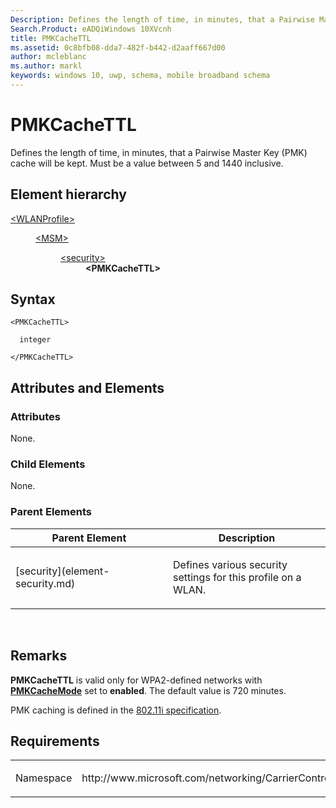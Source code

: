 ```yaml
---
Description: Defines the length of time, in minutes, that a Pairwise Master Key (PMK) cache will be kept.
Search.Product: eADQiWindows 10XVcnh
title: PMKCacheTTL
ms.assetid: 0c8bfb08-dda7-482f-b442-d2aaff667d00
author: mcleblanc
ms.author: markl
keywords: windows 10, uwp, schema, mobile broadband schema
---
```


# PMKCacheTTL


Defines the length of time, in minutes, that a Pairwise Master Key (PMK) cache will be kept. Must be a value between 5 and 1440 inclusive.

## Element hierarchy

<dl>
<dt><a href="element-wlanprofile.md">&lt;WLANProfile&gt;</a></dt>
<dd>
<dl>
<dt><a href="element-msm.md">&lt;MSM&gt;</a></dt>
<dd>
<dl>
<dt><a href="element-security.md">&lt;security&gt;</a></dt>
<dd><b>&lt;PMKCacheTTL&gt;</b></dd>
</dl>
</dd>
</dl>
</dd>
</dl>

## Syntax

``` syntax
<PMKCacheTTL>

  integer

</PMKCacheTTL>
```

## Attributes and Elements


### Attributes

None.

### Child Elements

None.

### Parent Elements

<table>
<colgroup>
<col width="50%" />
<col width="50%" />
</colgroup>
<thead>
<tr class="header">
<th>Parent Element</th>
<th>Description</th>
</tr>
</thead>
<tbody>
<tr class="odd">
<td>[security](element-security.md)</td>
<td><p>Defines various security settings for this profile on a WLAN.</p></td>
</tr>
</tbody>
</table>

 

## Remarks

**PMKCacheTTL** is valid only for WPA2-defined networks with [**PMKCacheMode**](element-pmkcachemode.md) set to **enabled**. The default value is 720 minutes.

PMK caching is defined in the [802.11i specification](http://standards.ieee.org/getieee802/download/802.11i-2004.pdf).

## Requirements

<table>
<colgroup>
<col width="50%" />
<col width="50%" />
</colgroup>
<tbody>
<tr class="odd">
<td><p>Namespace</p></td>
<td><p>http://www.microsoft.com/networking/CarrierControl/WLAN/v1</p></td>
</tr>
</tbody>
</table>

 

 




